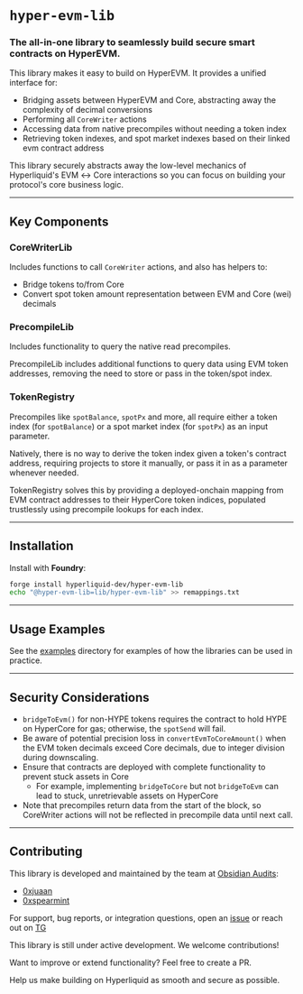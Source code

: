 # `hyper-evm-lib`

### **The all-in-one library to seamlessly build secure smart contracts on HyperEVM.**

This library makes it easy to build on HyperEVM. It provides a unified interface for:

* Bridging assets between HyperEVM and Core, abstracting away the complexity of decimal conversions
* Performing all `CoreWriter` actions
* Accessing data from native precompiles without needing a token index
* Retrieving token indexes, and spot market indexes based on their linked evm contract address

This library securely abstracts away the low-level mechanics of Hyperliquid's EVM ↔ Core interactions so you can focus on building your protocol's core business logic.

---

## Key Components

### CoreWriterLib

Includes functions to call `CoreWriter` actions, and also has helpers to:

* Bridge tokens to/from Core
* Convert spot token amount representation between EVM and Core (wei) decimals

### PrecompileLib

Includes functionality to query the native read precompiles. 

PrecompileLib includes additional functions to query data using EVM token addresses, removing the need to store or pass in the token/spot index. 

### TokenRegistry

Precompiles like `spotBalance`, `spotPx` and more, all require either a token index (for `spotBalance`) or a spot market index (for `spotPx`) as an input parameter.

Natively, there is no way to derive the token index given a token's contract address, requiring projects to store it manually, or pass it in as a parameter whenever needed.

TokenRegistry solves this by providing a deployed-onchain mapping from EVM contract addresses to their HyperCore token indices, populated trustlessly using precompile lookups for each index.

---

## Installation

Install with **Foundry**:

```sh
forge install hyperliquid-dev/hyper-evm-lib
echo "@hyper-evm-lib=lib/hyper-evm-lib" >> remappings.txt
```
---

## Usage Examples

See the [examples](./src/examples/) directory for examples of how the libraries can be used in practice.

---

## Security Considerations

* `bridgeToEvm()` for non-HYPE tokens requires the contract to hold HYPE on HyperCore for gas; otherwise, the `spotSend` will fail.
* Be aware of potential precision loss in `convertEvmToCoreAmount()` when the EVM token decimals exceed Core decimals, due to integer division during downscaling.
* Ensure that contracts are deployed with complete functionality to prevent stuck assets in Core
  * For example, implementing `bridgeToCore` but not `bridgeToEvm` can lead to stuck, unretrievable assets on HyperCore
* Note that precompiles return data from the start of the block, so CoreWriter actions will not be reflected in precompile data until next call.

---

## Contributing
This library is developed and maintained by the team at [Obsidian Audits](https://github.com/ObsidianAudits):

- [0xjuaan](https://github.com/0xjuaan)
- [0xspearmint](https://github.com/0xspearmint)

For support, bug reports, or integration questions, open an [issue](https://github.com/hyperliquid-dev/hyper-evm-lib/issues) or reach out on [TG](https://t.me/juan_sec)

This library is still under active development. We welcome contributions!

Want to improve or extend functionality? Feel free to create a PR.

Help us make building on Hyperliquid as smooth and secure as possible.
